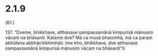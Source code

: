 

# 2.1.9



(61.)

137\. “Dveme, bhikkhave, atthavase sampassamānā kiṃpurisā mānusiṃ vācaṃ na bhāsanti. Katame dve? Mā ca musā bhaṇimhā, mā ca paraṃ abhūtena abbhācikkhimhāti. Ime kho, bhikkhave, dve atthavase sampassamānā kiṃpurisā mānusiṃ vācaṃ na bhāsantī”ti.



